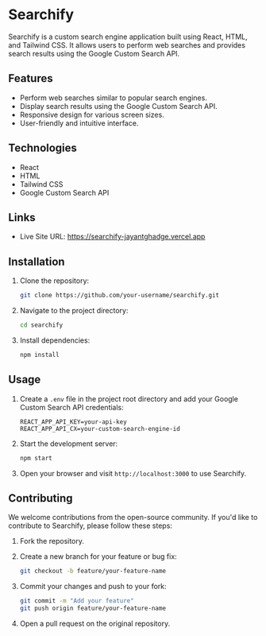 
# Searchify

Searchify is a custom search engine application built using React, HTML, and Tailwind CSS. It allows users to perform web searches and provides search results using the Google Custom Search API.

## Features

- Perform web searches similar to popular search engines.
- Display search results using the Google Custom Search API.
- Responsive design for various screen sizes.
- User-friendly and intuitive interface.

## Technologies

- React
- HTML
- Tailwind CSS
- Google Custom Search API

## Links
- Live Site URL: https://searchify-jayantghadge.vercel.app

## Installation

1. Clone the repository:
   ```sh
   git clone https://github.com/your-username/searchify.git
   ```

2. Navigate to the project directory:
   ```sh
   cd searchify
   ```

3. Install dependencies:
   ```sh
   npm install
   ```

## Usage

1. Create a `.env` file in the project root directory and add your Google Custom Search API credentials:
   ```env
   REACT_APP_API_KEY=your-api-key
   REACT_APP_API_CX=your-custom-search-engine-id
   ```

2. Start the development server:
   ```sh
   npm start
   ```

3. Open your browser and visit `http://localhost:3000` to use Searchify.

## Contributing

We welcome contributions from the open-source community. If you'd like to contribute to Searchify, please follow these steps:

1. Fork the repository.

2. Create a new branch for your feature or bug fix:
   ```sh
   git checkout -b feature/your-feature-name
   ```

3. Commit your changes and push to your fork:
   ```sh
   git commit -m "Add your feature"
   git push origin feature/your-feature-name
   ```

4. Open a pull request on the original repository.

